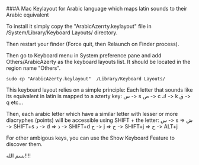 ###A Mac Keylayout for Arabic language which maps latin sounds to their Arabic equivalent

To install it simply copy the "ArabicAzerrty.keylayout" file in /System/Library/Keyboard Layouts/ directory.

Then restart your finder (Force quit, then Relaunch on Finder process).

Then go to Keyboard menu in System preference pane and add Others/ArabicAzerty as the keyboard layouts list. It should be located in the region name "Others".

    sudo cp "ArabicAzerty.keylayout"  /Library/Keyboard Layouts/

This keyboard layout relies on a simple principle: Each letter that sounds like its equivalent in latin is mapped to a azerty key:
س -> s
ص -> c
ك -> k
ق -> q
etc...

Then, each arabic letter which have a similar letter with lesser or more diacryphes (points) will be accessible using SHIFT + the letter:
س -> s => ش -> SHIFT+s
د -> d => ذ -> SHIFT+d
ح -> j => خ -> SHIFT+j => ج -> ALT+j

For other ambigous keys, you can use the Show Keyboard Feature to discover them. 


بسم الله!!!!
